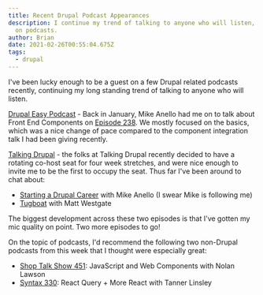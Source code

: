 ```yaml
---
title: Recent Drupal Podcast Appearances
description: I continue my trend of talking to anyone who will listen, this time
  on podcasts.
author: Brian
date: 2021-02-26T00:55:04.675Z
tags:
  - drupal
---
```

I've been lucky enough to be a guest on a few Drupal related podcasts recently, continuing my long standing trend of talking to anyone who will listen.

[Drupal Easy Podcast](https://www.drupaleasy.com/podcast) - Back in January, Mike Anello had me on to talk about Front End Components on [Episode 238](https://www.drupaleasy.com/podcast/2021/01/drupaleasy-podcast-238-front-end-components-beginners-brian-perry). We mostly focused on the basics, which was a nice change of pace compared to the component integration talk I had been giving recently.

[Talking Drupal](https://talkingdrupal.com/) - the folks at Talking Drupal recently decided to have a rotating co-host seat for four week stretches, and were nice enough to invite me to be the first to occupy the seat. Thus far I've been around to chat about:

* [Starting a Drupal Career](https://talkingdrupal.com/282) with Mike Anello (I swear Mike is following me)
* [Tugboat](https://www.tubgoat.qa/) with Matt Westgate

The biggest development across these two episodes is that I've gotten my mic quality on point. Two more episodes to go!

On the topic of podcasts, I'd recommend the following two non-Drupal podcasts from this week that I thought were especially great:
* [Shop Talk Show 451](https://shoptalkshow.com/451/): JavaScript and Web Components with Nolan Lawson
* [Syntax 330](https://syntax.fm/show/330/react-query-more-react-with-tanner-linsley): React Query + More React with Tanner Linsley